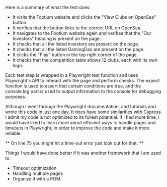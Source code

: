 Here is a summary of what the test does:
* It visits the Footium website and clicks the "View Clubs on OpenSea" button.
* It verifies that the button links to the correct URL on OpenSea.
* It navigates to the Footium website again and verifies that the "Our Investors" heading is present on the page.
* It checks that all the listed investors are present on the page.
* It checks that all the listed GamingDao are present on the page.
* It clicks the "Play" button in the top right corner of the page.
* It checks that the competition table shows 12 clubs, each with its own logo.

Each test step is wrapped in a Playwright test function and uses Playwright's API to interact with the page and perform checks. The expect function is used to assert that certain conditions are true, and the console.log part is used to output information to the console for debugging purposes.


Although I went through the Playwright documentation, and tutorials and wrote this code in just one day, It does have some similarities with Cypress. I admit my code is not optimized to its fullest potential. If I had more time, I would have liked to learn more about efficient ways to handle pages and timeouts in Playwright, in order to improve the code and make it more reliable.

** On line 75 you might hit a time-out error just look out for that. **





Things I would have done better if it was another framework that I am used to: 

- Timeout optimization
- Handling multiple pages
- Organize it with a POM.

